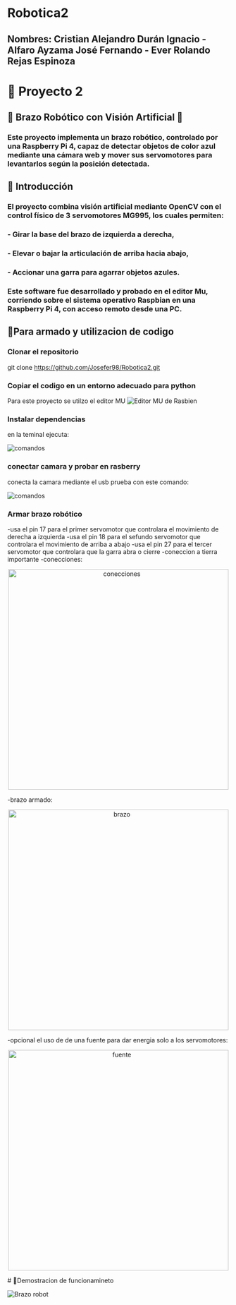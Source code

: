 # Robotica2
## Nombres: Cristian Alejandro Durán Ignacio - Alfaro Ayzama José Fernando - Ever Rolando Rejas Espinoza

# 🚀 Proyecto 2

## 🤖 Brazo Robótico con Visión Artificial 🤖
### Este proyecto implementa un brazo robótico, controlado por una Raspberry Pi 4, capaz de **detectar objetos de color azul** mediante una cámara web y **mover sus servomotores** para levantarlos según la posición detectada.

## 📌 Introducción
### El proyecto combina **visión artificial** mediante OpenCV con el control físico de **3 servomotores MG995**, los cuales permiten:

### - Girar la base del brazo de izquierda a derecha,
### - Elevar o bajar la articulación de arriba hacia abajo,
### - Accionar una garra para agarrar objetos azules.
### Este software fue desarrollado y probado en el **editor Mu**, corriendo sobre el sistema operativo Raspbian en una **Raspberry Pi 4**, con acceso remoto desde una PC.

## 🚀Para armado y utilizacion de codigo
### Clonar el repositorio 
git clone https://github.com/Josefer98/Robotica2.git
### Copiar el codigo en un entorno adecuado para python
Para este proyecto se utilzo el editor MU
![Editor MU de Rasbien](files/mu.jpg)
### Instalar dependencias
en la teminal ejecuta:

![comandos](files/comandos.jpg)
### conectar camara y probar en rasberry
conecta la camara mediante el usb
prueba con este comando:

![comandos](files/pruebacam.jpg)
### Armar brazo robótico
  -usa el pin 17 para el primer servomotor que controlara el movimiento de derecha a izquierda
  -usa el pin 18 para el sefundo servomotor que controlara el movimiento de arriba a abajo
  -usa el pin 27 para el tercer servomotor que controlara que la garra abra o cierre
  -coneccion a tierra importante 
  -conecciones:
  
  <p align="center">
  <img src="files/circuito.jpeg" alt="conecciones" width="500"/>
  </p>
  
  -brazo armado:

  <p align="center">
  <img src="files/brazo.jpeg" alt="brazo" width="500"/>
  </p>
  
  -opcional el uso de de una fuente para dar energia solo a los servomotores:

  <p align="center">
  <img src="files/fuente.jpeg" alt="fuente" width="500"/>
  </p>
# 🎥Demostracion de funcionamineto

![Brazo robot](files/demostracion.gif)
  
